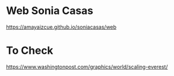 # Web Sonia Casas

https://amayaizcue.github.io/soniacasas/web





# To Check

https://www.washingtonpost.com/graphics/world/scaling-everest/
